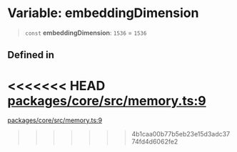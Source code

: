 # Variable: embeddingDimension

> `const` **embeddingDimension**: `1536` = `1536`

## Defined in

<<<<<<< HEAD
[packages/core/src/memory.ts:9](https://github.com/8bitsats/eliza/blob/b6c06b96b915454d08a65f46cfdce8da763cbf85/packages/core/src/memory.ts#L9)
=======
[packages/core/src/memory.ts:9](https://github.com/ai16z/eliza/blob/7fcf54e7fb2ba027d110afcc319c0b01b3f181dc/packages/core/src/memory.ts#L9)
>>>>>>> 4b1caa00b77b5eb23e15d3adc3774fd4d6062fe2
